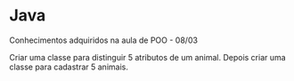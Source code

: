 # Java
Conhecimentos adquiridos na aula de POO - 08/03

Criar uma classe para distinguir 5 atributos de um animal. 
Depois criar uma classe para cadastrar 5 animais.

